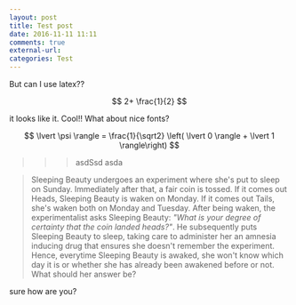 ```yaml
---
layout: post
title: Test post
date: 2016-11-11 11:11
comments: true
external-url:
categories: Test
---
```


But can I use latex??

$$ 2+ \frac{1}{2} $$

it looks like it. Cool!! What about nice fonts?

$$
  \lvert \psi \rangle =  \frac{1}{\sqrt2} \left( \lvert 0 \rangle + \lvert 1 \rangle\right)
$$

>>> asdSsd asda 

> Sleeping Beauty undergoes an experiment where she's put to sleep on Sunday. Immediately after that, a fair coin is tossed. If it comes out Heads, Sleeping Beauty is waken on Monday. If it comes out Tails, she's waken both on Monday and Tuesday. After being waken, the experimentalist asks Sleeping Beauty: *"What is your degree of certainty that the coin landed heads?"*. He subsequently puts Sleeping Beauty to sleep, taking care to administer her an amnesia inducing drug that ensures she doesn't remember the experiment. Hence, everytime Sleeping Beauty is awaked, she won't know which day it is or whether she has already been awakened before or not. What should her answer be?


sure how are you?